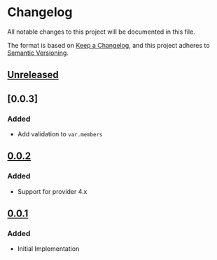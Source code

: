 # Changelog

All notable changes to this project will be documented in this file.

The format is based on [Keep a Changelog](https://keepachangelog.com/en/1.0.0/),
and this project adheres to [Semantic Versioning](https://semver.org/spec/v2.0.0.html).

## [Unreleased]

## [0.0.3]

### Added

- Add validation to `var.members`

## [0.0.2]

### Added

- Support for provider 4.x

## [0.0.1]

### Added

- Initial Implementation

[unreleased]: https://github.com/mineiros-io/terraform-google-cloud-run-iam/compare/v0.0.3...HEAD
[0.0.2]: https://github.com/mineiros-io/terraform-google-cloud-run-iam/compare/v0.0.2...v0.0.3
[0.0.2]: https://github.com/mineiros-io/terraform-google-cloud-run-iam/compare/v0.0.1...v0.0.2
[0.0.1]: https://github.com/mineiros-io/terraform-google-cloud-run-iam/releases/tag/v0.0.1
